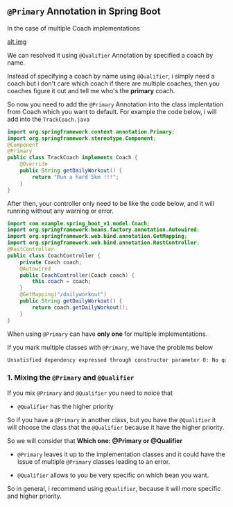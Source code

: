 ## `@Primary` Annotation in Spring Boot

In the case of multiple Coach implementations

[alt.img](/images/image-05.png)

We can resolved it using `@Qualifier` Annotation by specified a coach by name.

Instead of specifying a coach by name using `@Qualifier`, i simply need a coach but i don't care which coach if there are multiple coaches, then you coaches figure it out and tell me who's the **primary** coach.

So now you need to add the `@Primary` Annotation into the class implentation from Coach which you want to default. For example the code below, i will add into the `TrackCoach.java`

```java
import org.springframework.context.annotation.Primary;
import org.springframework.stereotype.Component;
@Component
@Primary
public class TrackCoach implements Coach {
    @Override
    public String getDailyWorkout() {
        return "Run a hard 5km !!!";
    }
}
```

After then, your controller only need to be like the code below, and it will running without any warning or error.

```java
import com.example.spring_boot_v1.model.Coach;
import org.springframework.beans.factory.annotation.Autowired;
import org.springframework.web.bind.annotation.GetMapping;
import org.springframework.web.bind.annotation.RestController;
@RestController
public class CoachController {
    private Coach coach;
    @Autowired
    public CoachController(Coach coach) {
        this.coach = coach;
    }
    @GetMapping("/dailyworkout")
    public String getDailyWorkout() {
        return coach.getDailyWorkout();
    }
}
```

When using `@Primary` can have **only one** for multiple implementations.

If you mark multiple classes with `@Primary`, we have the problems below

```bash
Unsatisfied dependency expressed through constructor parameter 0: No qualifying bean of type 'com.example.spring_boot_v1.model.Coach' available: more than one 'primary' bean found among candidates:[baseballCoach, cricketCoach, tennisCoach, trackCoach]
```

### 1. Mixing the `@Primary` and `@Qualifier`

If  you mix `@Primary` and `@Qualifier` you need to noice that

- `@Qualifier` has the higher priority 

So if you have a `@Primary` in another class, but you have the `@Qualifier` it will choose the class that the `@Qualifier` because it have the higher priority.

So we will consider that **Which one: @Primary or @Qualifier**

- `@Primary` leaves it up to the implementation classes and it could have the issue of multiple `@Primary` classes leading to an error.

- `@Qualifier` allows to you be very specific on which bean you want.

So in general, i recommend using `@Qualifier`, because it will more specific and higher priority.